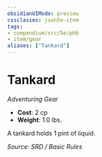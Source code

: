 ```yaml
---
obsidianUIMode: preview
cssclasses: json5e-item
tags:
- compendium/src/5e/phb
- item/gear
aliases: ["Tankard"]
---
```

# Tankard
*Adventuring Gear*  

- **Cost**: 2 cp
- **Weight**: 1.0 lbs.

A tankard holds 1 pint of liquid.

*Source: SRD / Basic Rules*